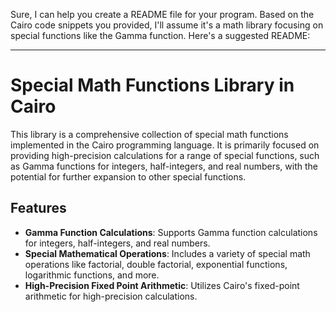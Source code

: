 Sure, I can help you create a README file for your program. Based on the Cairo code snippets you provided, I'll assume it's a math library focusing on special functions like the Gamma function. Here's a suggested README:

---


# Special Math Functions Library in Cairo

This library is a comprehensive collection of special math functions implemented in the Cairo programming language. It is primarily focused on providing high-precision calculations for a range of special functions, such as Gamma functions for integers, half-integers, and real numbers, with the potential for further expansion to other special functions.


## Features

- **Gamma Function Calculations**: Supports Gamma function calculations for integers, half-integers, and real numbers.
- **Special Mathematical Operations**: Includes a variety of special math operations like factorial, double factorial, exponential functions, logarithmic functions, and more.
- **High-Precision Fixed Point Arithmetic**: Utilizes Cairo's fixed-point arithmetic for high-precision calculations.
